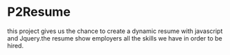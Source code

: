 # P2Resume
this project gives us the chance to create a dynamic resume with javascript and Jquery.the resume show employers all the skills we have in order to be hired.
